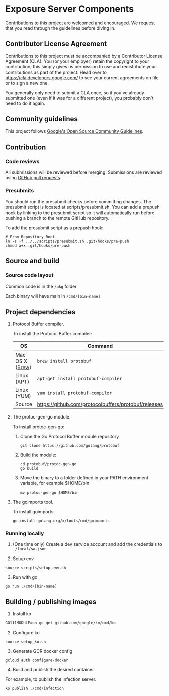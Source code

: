 # Exposure Server Components

Contributions to this project are welcomed and encouraged. We request that you
read through the guidelines before diving in.

## Contributor License Agreement

Contributions to this project must be accompanied by a Contributor License
Agreement (CLA). You (or your employer) retain the copyright to your
contribution; this simply gives us permission to use and redistribute your
contributions as part of the project. Head over to
<https://cla.developers.google.com/> to see your current agreements on file or
to sign a new one.

You generally only need to submit a CLA once, so if you've already submitted one
(even if it was for a different project), you probably don't need to do it
again.

## Community guidelines

This project follows
[Google's Open Source Community Guidelines](https://opensource.google/conduct/).

## Contribution

### Code reviews

All submissions will be reviewed before merging. Submissions are reviewed using
[GitHub pull requests](https://help.github.com/articles/about-pull-requests/).

### Presubmits

You should run the presubmit checks before committing changes. The presubmit script
is located at scripts/presubmit.sh. You can add a prepush hook by linking to the
presubmit script so it will automatically run before pushing a branch to the remote
GitHub repository.

To add the presubmit script as a prepush hook:

```
# From Repository Root
ln -s -f ../../scripts/presubmit.sh .git/hooks/pre-push
chmod a+x .git/hooks/pre-push
```

## Source and build

### Source code layout

Common code is in the `/pkg` folder

Each binary will have main in `/cmd/[bin-name]`

## Project dependencies

1. Protocol Buffer compiler.

    To install the Protocol Buffer compiler:
    
    | OS       | Command                                            |
    |----------|----------------------------------------------------|
    | Mac OS X ([Brew](https://brew.sh/)) | `brew install protobuf` |
    | Linux (APT) | `apt-get install protobuf-compiler`             |
    | Linux (YUM) | `yum install protobuf-compiler`                 |
    | Source | https://github.com/protocolbuffers/protobuf/releases |

1. The protoc-gen-go module.

   To install protoc-gen-go:
   
      1. Clone the Go Protocol Buffer module repository
      
          `git clone https://github.com/golang/protobuf`
      
      1. Build the module:
      
          ```
          cd protobuf/protoc-gen-go
          go build
          ```
      
      1. Move the binary to a folder defined in your PATH environment variable, for example $HOME/bin
      
          `mv protoc-gen-go $HOME/bin`

1. The goimports tool.
  
   To install goimports:
   
     `go install golang.org/x/tools/cmd/goimports`

### Running locally

1. (One time only) Create a dev service account and add the credentials to `./local/sa.json`

2. Setup env

```
source scripts/setup_env.sh
```

3. Run with go

```
go run ./cmd/[bin-name]
```

## Building / publishing images

1. Install ko

```
GO111MODULE=on go get github.com/google/ko/cmd/ko
```

2. Configure ko

```
source setup_ko.sh
```

3. Generate GCR docker config

```
gcloud auth configure-docker
```

4. Build and publish the desired container

For example, to publish the infection server.

```
ko publish ./cmd/infection
```

